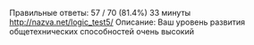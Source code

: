 ﻿Правильные ответы: 57 / 70 (81.4%)
33 минуты
http://nazva.net/logic_test5/
Описание:
Ваш уровень развития общетехнических способностей очень высокий